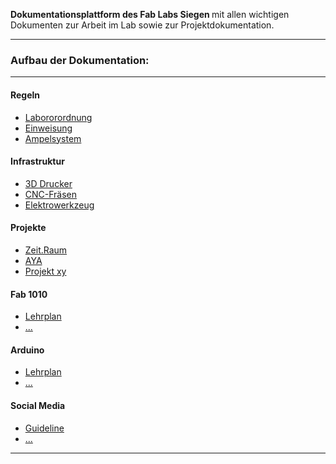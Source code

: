 <p class="lead">
	<strong>Dokumentationsplattform des Fab Labs Siegen  </strong> mit allen wichtigen Dokumenten zur Arbeit im Lab sowie zur Projektdokumentation.
</p>

<hr/>
<h3>Aufbau der Dokumentation:</h3>
<hr/>
<div class=row>
<div class="col-sm-4">

#### Regeln

* [Labororordnung](!Features/Navigation_and_Sorting)
* [Einweisung](!Features/Internal_links)
* [Ampelsystem](!Features/GitHub_Flavored_Markdown)

</div>
<div class="col-sm-4">

#### Infrastruktur

* [3D Drucker](!Features/Auto_Syntax_Highlight)
* [CNC-Fräsen](!For_Developers/Creating_a_Processor)
* [Elektrowerkzeug](!For_Developers/Creating_a_Processor)

</div>
<div class="col-sm-4">

#### Projekte

* [Zeit.Raum](!Features/Auto_Syntax_Highlight)
* [AYA](!Features/Auto_Syntax_Highlight)
* [Projekt xy](!For_Developers/Creating_a_Processor)

</div>
<div class="col-sm-4">

#### Fab 1010

* [Lehrplan](!Features/Auto_Syntax_Highlight)
* [...](!Features/GitHub_Flavored_Markdown)

</div>
<div class="col-sm-4">

#### Arduino

* [Lehrplan](!Features/Auto_Syntax_Highlight)
* [...](!Features/GitHub_Flavored_Markdown)

</div>
<div class="col-sm-4">

#### Social Media

* [Guideline](!Features/Auto_Syntax_Highlight)
* [...](!Features/GitHub_Flavored_Markdown)

</div>

</div>

<div class="clear"></div>
<hr/>

<!-- Google Code -->
<script type="text/javascript">
var google_conversion_id = 983836026;
var google_custom_params = window.google_tag_params;
var google_remarketing_only = true;
</script>

<script type="text/javascript" src="//www.googleadservices.com/pagead/conversion.js">
</script>
<noscript>
<div style="display:inline;">
<img height="1" width="1" style="border-style:none;" alt="" src="//googleads.g.doubleclick.net/pagead/viewthroughconversion/983836026/?value=0&amp;guid=ON&amp;script=0"/>
</div>
</noscript>
